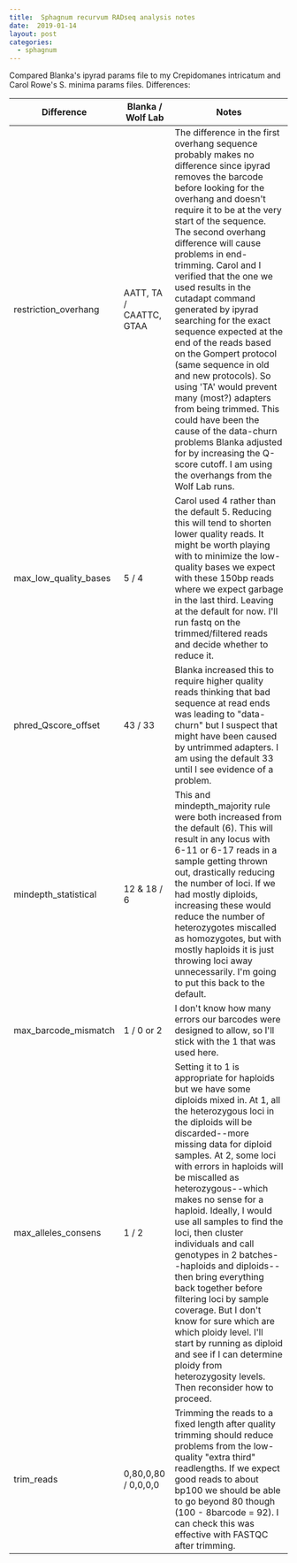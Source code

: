 ```yaml
---
title:  Sphagnum recurvum RADseq analysis notes
date:  2019-01-14
layout: post
categories:
  - sphagnum
---
```


Compared Blanka's ipyrad params file to my Crepidomanes intricatum and Carol Rowe's S. minima params files. Differences:

| Difference | Blanka / Wolf Lab | Notes |
| ---------- | ------------------- | ----- |
| restriction_overhang | AATT, TA / CAATTC, GTAA | The difference in the first overhang sequence probably makes no difference since ipyrad removes the barcode before looking for the overhang and doesn't require it to be at the very start of the sequence. The second overhang difference will cause problems in end-trimming. Carol and I verified that the one we used results in the cutadapt command generated by ipyrad searching for the exact sequence expected at the end of the reads based on the Gompert protocol (same sequence in old and new protocols). So using 'TA' would prevent many (most?) adapters from being trimmed. This could have been the cause of the data-churn problems Blanka adjusted for by increasing the Q-score cutoff. I am using the overhangs from the Wolf Lab runs. |
| max_low_quality_bases | 5 / 4  | Carol used 4 rather than the default 5. Reducing this will tend to shorten lower quality reads. It might be worth playing with to minimize the low-quality bases we expect with these 150bp reads where we expect garbage in the last third. Leaving at the default for now. I'll run fastq on the trimmed/filtered reads and decide whether to reduce it. |
| phred_Qscore_offset | 43 / 33  | Blanka increased this to require higher quality reads thinking that bad sequence at read ends was leading to "data-churn" but I suspect that might have been caused by untrimmed adapters. I am using the default 33 until I see evidence of a problem. |
| mindepth_statistical | 12 & 18 / 6 | This and mindepth_majority rule were both increased from the default (6). This will result in any locus with 6-11 or 6-17 reads in a sample getting thrown out, drastically reducing the number of loci. If we had mostly diploids, increasing these would reduce the number of heterozygotes miscalled as homozygotes, but with mostly haploids it is just throwing loci away unnecessarily. I'm going to put this back to the default. |
| max_barcode_mismatch | 1 / 0 or 2  | I don't know how many errors our barcodes were designed to allow, so I'll stick with the 1 that was used here. |
| max_alleles_consens | 1 / 2 | Setting it to 1 is appropriate for haploids but we have some diploids mixed in. At 1, all the heterozygous loci in the diploids will be discarded--more missing data for diploid samples. At 2, some loci with errors in haploids will be miscalled as heterozygous--which makes no sense for a haploid. Ideally, I would use all samples to find the loci, then cluster individuals and call genotypes in 2 batches--haploids and diploids--then bring everything back together before filtering loci by sample coverage. But I don't know for sure which are which ploidy level. I'll start by running as diploid and see if I can determine ploidy from heterozygosity levels. Then reconsider how to proceed. |
| trim_reads | 0,80,0,80 / 0,0,0,0 | Trimming the reads to a fixed length after quality trimming should reduce problems from the low-quality "extra third" readlengths. If we expect good reads to about bp100 we should be able to go beyond 80 though (100 - 8barcode = 92). I can check this was effective with FASTQC after trimming. |
